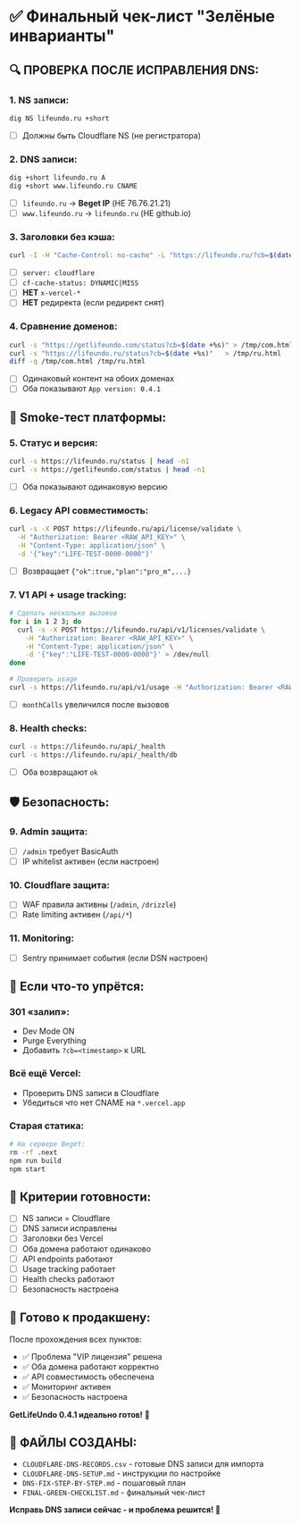 # ✅ Финальный чек-лист "Зелёные инварианты"

## **🔍 ПРОВЕРКА ПОСЛЕ ИСПРАВЛЕНИЯ DNS:**

### **1. NS записи:**
```bash
dig NS lifeundo.ru +short
```
- [ ] Должны быть Cloudflare NS (не регистратора)

### **2. DNS записи:**
```bash
dig +short lifeundo.ru A
dig +short www.lifeundo.ru CNAME
```
- [ ] `lifeundo.ru` → **Beget IP** (НЕ 76.76.21.21)
- [ ] `www.lifeundo.ru` → `lifeundo.ru` (НЕ github.io)

### **3. Заголовки без кэша:**
```bash
curl -I -H "Cache-Control: no-cache" -L "https://lifeundo.ru/?cb=$(date +%s)"
```
- [ ] `server: cloudflare`
- [ ] `cf-cache-status: DYNAMIC|MISS`
- [ ] **НЕТ** `x-vercel-*`
- [ ] **НЕТ** редиректа (если редирект снят)

### **4. Сравнение доменов:**
```bash
curl -s "https://getlifeundo.com/status?cb=$(date +%s)" > /tmp/com.html
curl -s "https://lifeundo.ru/status?cb=$(date +%s)"   > /tmp/ru.html
diff -q /tmp/com.html /tmp/ru.html
```
- [ ] Одинаковый контент на обоих доменах
- [ ] Оба показывают `App version: 0.4.1`

## **🧪 Smoke-тест платформы:**

### **5. Статус и версия:**
```bash
curl -s https://lifeundo.ru/status | head -n1
curl -s https://getlifeundo.com/status | head -n1
```
- [ ] Оба показывают одинаковую версию

### **6. Legacy API совместимость:**
```bash
curl -s -X POST https://lifeundo.ru/api/license/validate \
  -H "Authorization: Bearer <RAW_API_KEY>" \
  -H "Content-Type: application/json" \
  -d '{"key":"LIFE-TEST-0000-0000"}'
```
- [ ] Возвращает `{"ok":true,"plan":"pro_m",...}`

### **7. V1 API + usage tracking:**
```bash
# Сделать несколько вызовов
for i in 1 2 3; do
  curl -s -X POST https://lifeundo.ru/api/v1/licenses/validate \
    -H "Authorization: Bearer <RAW_API_KEY>" \
    -H "Content-Type: application/json" \
    -d '{"key":"LIFE-TEST-0000-0000"}' > /dev/null
done

# Проверить usage
curl -s https://lifeundo.ru/api/v1/usage -H "Authorization: Bearer <RAW_API_KEY>"
```
- [ ] `monthCalls` увеличился после вызовов

### **8. Health checks:**
```bash
curl -s https://lifeundo.ru/api/_health
curl -s https://lifeundo.ru/api/_health/db
```
- [ ] Оба возвращают `ok`

## **🛡️ Безопасность:**

### **9. Admin защита:**
- [ ] `/admin` требует BasicAuth
- [ ] IP whitelist активен (если настроен)

### **10. Cloudflare защита:**
- [ ] WAF правила активны (`/admin`, `/drizzle`)
- [ ] Rate limiting активен (`/api/*`)

### **11. Monitoring:**
- [ ] Sentry принимает события (если DSN настроен)

## **🚨 Если что-то упрётся:**

### **301 «залип»:**
- Dev Mode ON
- Purge Everything
- Добавить `?cb=<timestamp>` к URL

### **Всё ещё Vercel:**
- Проверить DNS записи в Cloudflare
- Убедиться что нет CNAME на `*.vercel.app`

### **Старая статика:**
```bash
# На сервере Beget:
rm -rf .next
npm run build
npm start
```

## **🎯 Критерии готовности:**

- [ ] NS записи = Cloudflare
- [ ] DNS записи исправлены
- [ ] Заголовки без Vercel
- [ ] Оба домена работают одинаково
- [ ] API endpoints работают
- [ ] Usage tracking работает
- [ ] Health checks работают
- [ ] Безопасность настроена

## **🎉 Готово к продакшену:**

После прохождения всех пунктов:
- ✅ Проблема "VIP лицензия" решена
- ✅ Оба домена работают корректно
- ✅ API совместимость обеспечена
- ✅ Мониторинг активен
- ✅ Безопасность настроена

**GetLifeUndo 0.4.1 идеально готов! 🚀**

## **📁 ФАЙЛЫ СОЗДАНЫ:**

- `CLOUDFLARE-DNS-RECORDS.csv` - готовые DNS записи для импорта
- `CLOUDFLARE-DNS-SETUP.md` - инструкции по настройке
- `DNS-FIX-STEP-BY-STEP.md` - пошаговый план
- `FINAL-GREEN-CHECKLIST.md` - финальный чек-лист

**Исправь DNS записи сейчас - и проблема решится! 🚨**


